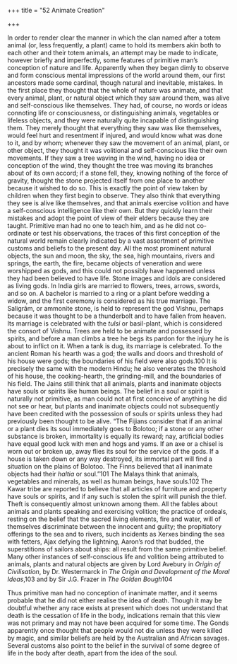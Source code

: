 +++
title = "52 Animate Creation"

+++

In order to render clear the manner in which the clan named after a totem animal \(or, less frequently, a plant\) came to hold its members akin both to each other and their totem animals, an attempt may be made to indicate, however briefly and imperfectly, some features of primitive man’s conception of nature and life. Apparently when they began dimly to observe and form conscious mental impressions of the world around them, our first ancestors made some cardinal, though natural and inevitable, mistakes. In the first place they thought that the whole of nature was animate, and that every animal, plant, or natural object which they saw around them, was alive and self-conscious like themselves. They had, of course, no words or ideas connoting life or consciousness, or distinguishing animals, vegetables or lifeless objects, and they were naturally quite incapable of distinguishing them. They merely thought that everything they saw was like themselves, would feel hurt and resentment if injured, and would know what was done to it, and by whom; whenever they saw the movement of an animal, plant, or other object, they thought it was volitional and self-conscious like their own movements. If they saw a tree waving in the wind, having no idea or conception of the wind, they thought the tree was moving its branches about of its own accord; if a stone fell, they, knowing nothing of the force of gravity, thought the stone projected itself from one place to another because it wished to do so. This is exactly the point of view taken by children when they first begin to observe. They also think that everything they see is alive like themselves, and that animals exercise volition and have a self-conscious intelligence like their own. But they quickly learn their mistakes and adopt the point of view of their elders because they are taught. Primitive man had no one to teach him, and as he did not co-ordinate or test his observations, the traces of this first conception of the natural world remain clearly indicated by a vast assortment of primitive customs and beliefs to the present day. All the most prominent natural objects, the sun and moon, the sky, the sea, high mountains, rivers and springs, the earth, the fire, became objects of veneration and were worshipped as gods, and this could not possibly have happened unless they had been believed to have life. Stone images and idols are considered as living gods. In India girls are married to flowers, trees, arrows, swords, and so on. A bachelor is married to a ring or a plant before wedding a widow, and the first ceremony is considered as his true marriage. The Saligrām, or ammonite stone, is held to represent the god Vishnu, perhaps because it was thought to be a thunderbolt and to have fallen from heaven. Its marriage is celebrated with the *tulsi* or basil-plant, which is considered the consort of Vishnu. Trees are held to be animate and possessed by spirits, and before a man climbs a tree he begs its pardon for the injury he is about to inflict on it. When a tank is dug, its marriage is celebrated. To the ancient Roman his hearth was a god; the walls and doors and threshold of his house were gods; the boundaries of his field were also gods.100 It is precisely the same with the modern Hindu; he also venerates the threshold of his house, the cooking-hearth, the grinding-mill, and the boundaries of his field. The Jains still think that all animals, plants and inanimate objects have souls or spirits like human beings. The belief in a soul or spirit is naturally not primitive, as man could not at first conceive of anything he did not see or hear, but plants and inanimate objects could not subsequently have been credited with the possession of souls or spirits unless they had previously been thought to be alive. “The Fijians consider that if an animal or a plant dies its soul immediately goes to Bolotoo; if a stone or any other substance is broken, immortality is equally its reward; nay, artificial bodies have equal good luck with men and hogs and yams. If an axe or a chisel is worn out or broken up, away flies its soul for the service of the gods. If a house is taken down or any way destroyed, its immortal part will find a situation on the plains of Bolotoo. The Finns believed that all inanimate objects had their *haltia* or soul.”101 The Malays think that animals, vegetables and minerals, as well as human beings, have souls.102 The Kawar tribe are reported to believe that all articles of furniture and property have souls or spirits, and if any such is stolen the spirit will punish the thief. Theft is consequently almost unknown among them. All the fables about animals and plants speaking and exercising volition; the practice of ordeals, resting on the belief that the sacred living elements, fire and water, will of themselves discriminate between the innocent and guilty; the propitiatory offerings to the sea and to rivers, such incidents as Xerxes binding the sea with fetters, Ajax defying the lightning, Aaron’s rod that budded, the superstitions of sailors about ships: all result from the same primitive belief. Many other instances of self-conscious life and volition being attributed to animals, plants and natural objects are given by Lord Avebury in *Origin of Civilisation*, by Dr. Westermarck in *The Origin and Development of the Moral Ideas*,103 and by Sir J.G. Frazer in *The Golden Bough*104 

Thus primitive man had no conception of inanimate matter, and it seems probable that he did not either realise the idea of death. Though it may be doubtful whether any race exists at present which does not understand that death is the cessation of life in the body, indications remain that this view was not primary and may not have been acquired for some time. The Gonds apparently once thought that people would not die unless they were killed by magic, and similar beliefs are held by the Australian and African savages. Several customs also point to the belief in the survival of some degree of life in the body after death, apart from the idea of the soul. 


